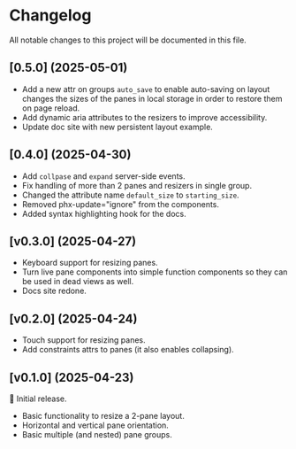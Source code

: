 # Changelog

All notable changes to this project will be documented in this file.

## [0.5.0] (2025-05-01)

- Add a new attr on groups `auto_save` to enable auto-saving on layout changes the sizes of the panes in local storage in order to restore them on page reload.
- Add dynamic aria attributes to the resizers to improve accessibility.
- Update doc site with new persistent layout example.

## [0.4.0] (2025-04-30)

- Add `collpase` and `expand` server-side events.
- Fix handling of more than 2 panes and resizers in single group.
- Changed the attribute name `default_size` to `starting_size`.
- Removed phx-update="ignore" from the components.
- Added syntax highlighting hook for the docs.

## [v0.3.0] (2025-04-27)

- Keyboard support for resizing panes.
- Turn live pane components into simple function components so they can be used in dead views as well.
- Docs site redone.

## [v0.2.0] (2025-04-24)

- Touch support for resizing panes.
- Add constraints attrs to panes (it also enables collapsing).

## [v0.1.0] (2025-04-23)

🚀 Initial release.

- Basic functionality to resize a 2-pane layout.
- Horizontal and vertical pane orientation.
- Basic multiple (and nested) pane groups.